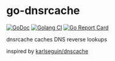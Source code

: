 # go-dnsrcache

[![GoDoc](https://godoc.org/github.com/yuokada/go-dnsrcache?status.svg)](https://godoc.org/github.com/yuokada/go-dnsrcache)
[![Golang CI](https://github.com/yuokada/go-dnsrcache/actions/workflows/golang.yml/badge.svg)](https://github.com/yuokada/go-dnsrcache/actions/workflows/golang.yml)
[![Go Report Card](https://goreportcard.com/badge/github.com/yuokada/go-dnsrcache)](https://goreportcard.com/report/github.com/yuokada/go-dnsrcache)

dnsrcache caches DNS reverse lookups


inspired by [karlseguin/dnscache](https://github.com/karlseguin/dnscache "karlseguin/dnscache: A DNS Cache for Go")
